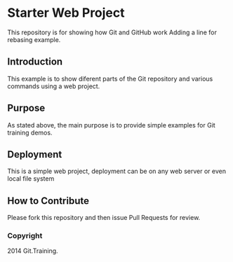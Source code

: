 # Starter Web Project

This repository is for showing how Git and GitHub work
Adding a line for rebasing example.

## Introduction
This example is to show diferent parts of the Git repository and various commands using a web project.

## Purpose
As stated above, the main purpose is to provide simple examples for Git training demos.

## Deployment
This is a simple web project, deployment can be on any web server or even local file system

## How to Contribute
Please fork this repository and then issue Pull Requests for review.

### Copyright
2014 Git.Training.